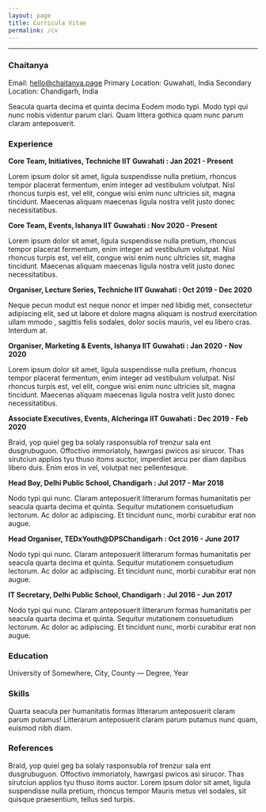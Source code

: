 ```yaml
---
layout: page
title: Curricula Vitae
permalink: /cv
---
```

---
### Chaitanya
Email: hello@chaitanya.page
Primary Location: Guwahati, India
Secondary Location: Chandigarh, India

Seacula quarta decima et quinta decima Eodem modo typi. Modo typi qui nunc nobis videntur parum clari. Quam littera gothica quam nunc parum claram anteposuerit.

### Experience

**Core Team, Initiatives, Techniche IIT Guwahati : Jan 2021 - Present**

Lorem ipsum dolor sit amet, ligula suspendisse nulla pretium, rhoncus tempor placerat fermentum, enim integer ad vestibulum volutpat. Nisl rhoncus turpis est, vel elit, congue wisi enim nunc ultricies sit, magna tincidunt. Maecenas aliquam maecenas ligula nostra velit justo donec necessitatibus.

**Core Team, Events, Ishanya IIT Guwahati : Nov 2020 - Present**

Lorem ipsum dolor sit amet, ligula suspendisse nulla pretium, rhoncus tempor placerat fermentum, enim integer ad vestibulum volutpat. Nisl rhoncus turpis est, vel elit, congue wisi enim nunc ultricies sit, magna tincidunt. Maecenas aliquam maecenas ligula nostra velit justo donec necessitatibus.

**Organiser, Lecture Series, Techniche IIT Guwahati : Oct 2019 - Dec 2020**

Neque pecun modut est neque nonor et imper ned libidig met, consectetur adipiscing elit, sed ut labore et dolore magna aliquam is nostrud exercitation ullam mmodo , sagittis felis sodales, dolor sociis mauris, vel eu libero cras. Interdum at. 

**Organiser, Marketing & Events, Ishanya IIT Guwahati : Jan 2020 - Nov 2020**

Lorem ipsum dolor sit amet, ligula suspendisse nulla pretium, rhoncus tempor placerat fermentum, enim integer ad vestibulum volutpat. Nisl rhoncus turpis est, vel elit, congue wisi enim nunc ultricies sit, magna tincidunt. Maecenas aliquam maecenas ligula nostra velit justo donec necessitatibus.

**Associate Executives, Events, Alcheringa IIT Guwahati : Dec 2019 - Feb 2020**

Braid, yop quiel geg ba solaly rasponsubla rof trenzur sala ent dusgrubuguon. Offoctivo immoriatoly, hawrgasi pwicos asi sirucor. Thas sirutciun applios tyu thuso itoms auctor, imperdiet arcu per diam dapibus libero duis. Enim eros in vel, volutpat nec pellentesque.

**Head Boy, Delhi Public School, Chandigarh : Jul 2017 - Mar 2018**

Nodo typi qui nunc. Claram anteposuerit litterarum formas humanitatis per seacula quarta decima et quinta. Sequitur mutationem consuetudium lectorum. Ac dolor ac adipiscing. Et tincidunt nunc, morbi curabitur erat non augue.

**Head Organiser, TEDxYouth@DPSChandigarh : Oct 2016 - June 2017**

Nodo typi qui nunc. Claram anteposuerit litterarum formas humanitatis per seacula quarta decima et quinta. Sequitur mutationem consuetudium lectorum. Ac dolor ac adipiscing. Et tincidunt nunc, morbi curabitur erat non augue.

**IT Secretary, Delhi Public School, Chandigarh : Jul 2016 - Jun 2017**

Nodo typi qui nunc. Claram anteposuerit litterarum formas humanitatis per seacula quarta decima et quinta. Sequitur mutationem consuetudium lectorum. Ac dolor ac adipiscing. Et tincidunt nunc, morbi curabitur erat non augue.

### Education

University of Somewhere, City, County — Degree, Year

### Skills

Quarta seacula per humanitatis formas litterarum anteposuerit claram parum putamus! Litterarum anteposuerit claram parum putamus nunc quam, euismod nibh diam.

### References

Braid, yop quiel geg ba solaly rasponsubla rof trenzur sala ent dusgrubuguon. Offoctivo immoriatoly, hawrgasi pwicos asi sirucor. Thas sirutciun applios tyu thuso itoms auctor. Lorem ipsum dolor sit amet, ligula suspendisse nulla pretium, rhoncus tempor Mauris metus vel sodales, sit quisque praesentium, tellus sed turpis.